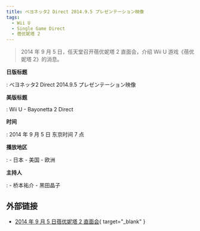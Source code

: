 ```yaml
---
title: ベヨネッタ2 Direct 2014.9.5 プレゼンテーション映像
tags:
  - Wii U
  - Single Game Direct
  - 蓓优妮塔 2
---
```


> 2014 年 9 月 5 日，任天堂召开蓓优妮塔 2 直面会，介绍 Wii U 游戏《蓓优妮塔 2》的消息。

**日版标题**

:   ベヨネッタ2 Direct 2014.9.5 プレゼンテーション映像

**美版标题**

:   Wii U - Bayonetta 2 Direct

**时间**

:   2014 年 9 月 5 日 东京时间 7 点

**播放地区**

:   - 日本
	- 美国
	- 欧洲

**主持人**

:   - 桥本祐介
	- 黑田晶子

## 外部链接

- [2014 年 9 月 5 日蓓优妮塔 2 直面会](https://www.bilibili.com/video/BV1SK4y1x7y5/){ target="_blank" }
